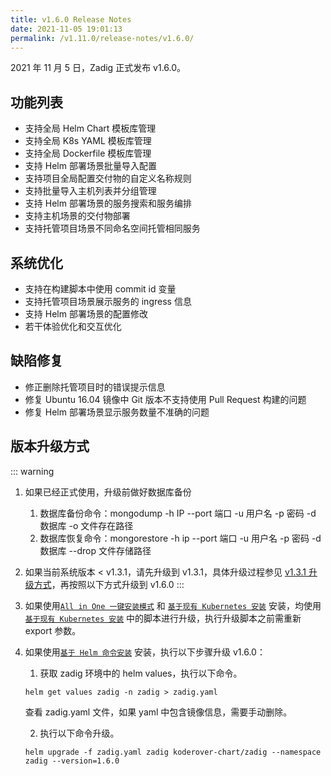 ```yaml
---
title: v1.6.0 Release Notes
date: 2021-11-05 19:01:13
permalink: /v1.11.0/release-notes/v1.6.0/
---
```

2021 年 11 月 5 日，Zadig 正式发布 v1.6.0。

## 功能列表
- 支持全局 Helm Chart 模板库管理
- 支持全局  K8s YAML 模板库管理
- 支持全局 Dockerfile 模板库管理
- 支持 Helm 部署场景批量导入配置
- 支持项目全局配置交付物的自定义名称规则
- 支持批量导入主机列表并分组管理
- 支持 Helm 部署场景的服务搜索和服务编排
- 支持主机场景的交付物部署 
- 支持托管项目场景不同命名空间托管相同服务 

## 系统优化
- 支持在构建脚本中使用 commit id 变量
- 支持托管项目场景展示服务的 ingress 信息
- 支持 Helm 部署场景的配置修改 
- 若干体验优化和交互优化

## 缺陷修复
- 修正删除托管项目时的错误提示信息
- 修复 Ubuntu 16.04 镜像中 Git 版本不支持使用 Pull Request 构建的问题
- 修复 Helm 部署场景显示服务数量不准确的问题

## 版本升级方式

::: warning

1. 如果已经正式使用，升级前做好数据库备份
    1. 数据库备份命令：mongodump -h IP --port 端口 -u 用户名 -p 密码 -d 数据库 -o 文件存在路径
    2. 数据库恢复命令：mongorestore -h ip --port 端口 -u 用户名 -p 密码 -d 数据库 --drop 文件存储路径
2. 如果当前系统版本 < v1.3.1，请先升级到 v1.3.1，具体升级过程参见 [v1.3.1 升级方式](/v1.6.0/release-notes/v1.3.1/)，再按照以下方式升级到 v1.6.0
:::

1. 如果使用[`All in One 一键安装模式`](/v1.6.0/install/all-in-one/) 和 [`基于现有 Kubernetes 安装`](/v1.6.0/install/install-on-k8s/) 安装，均使用 [`基于现有 Kubernetes 安装`](/v1.6.0/install/install-on-k8s/) 中的脚本进行升级，执行升级脚本之前需重新 export 参数。

2. 如果使用[`基于 Helm 命令安装`](/v1.6.0/install/helm-deploy/) 安装，执行以下步骤升级 v1.6.0：
    
    1. 获取 zadig 环境中的 helm values，执行以下命令。

    ```
    helm get values zadig -n zadig > zadig.yaml
    ```

    查看 zadig.yaml 文件，如果 yaml 中包含镜像信息，需要手动删除。
    
    2. 执行以下命令升级。
    
    ```
    helm upgrade -f zadig.yaml zadig koderover-chart/zadig --namespace zadig --version=1.6.0
    ```
